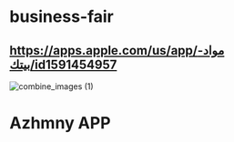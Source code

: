 # business-fair
## https://apps.apple.com/us/app/مواد-بيتك/id1591454957

![combine_images (1)](https://user-images.githubusercontent.com/71645176/151689839-5ce35f92-e091-4d21-91e8-862e7e75d413.jpg)

# Azhmny APP
